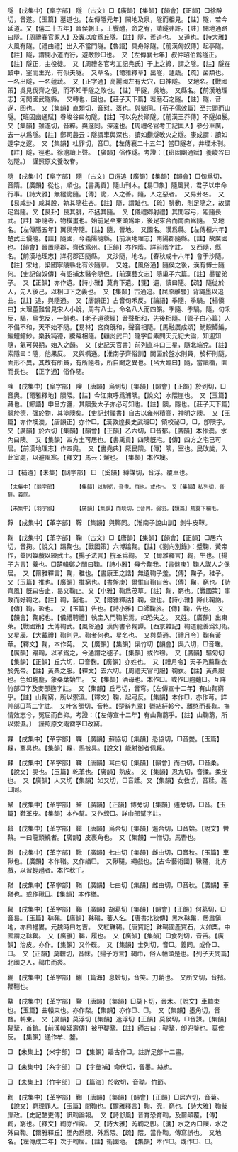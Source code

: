 <!-- { "loadSidebar": true } -->
隧	【戌集中】【阜字部】	隧	〔古文〕□【廣韻】【集韻】【韻會】【正韻】□徐醉切，音遂。【玉篇】墓道也。【左傳隱元年】闕地及泉，隧而相見。【註】隧，若今延道。又【僖二十五年】晉侯朝王，王饗醴，命之宥，請隧弗許。【註】闕地通路曰隧。【周禮春官冢人】及竁以度爲丘隧。【註】隧，羨道也。　又道也。【詩大雅】大風有隧。【禮曲禮】出入不當門隧。【魯語】具舟除隧。【前漢匈奴傳】起亭隧。【註】隧，謂開小道而行，避敵鈔□也。　又【左傳襄七年】叔仲昭伯爲隧正。【註】隧正，主役徒。　又【周禮冬官考工記鳧氏】于上之攠，謂之隧。【註】隧在鼓中，窐而生光，有似夫隧。　又草名。【爾雅釋草】出隧，蘧蔬。【疏】菌類也。一名出隧，一名蘧蔬。　又【正字通】高麗國左有大穴，曰神隧。　又地名。【戰國策】吳見伐齊之便，而不知干隧之敗也。【註】干隧，吳地。　又縣名。【前漢地理志】河閒國武隧縣。　又轉也，回也。【莊子天下篇】若磨石之隧。【註】隧，音遂，回也。　又【集韻】直類切，音懟。落也。與墜同。【荀子儒效篇】至共頭而山隧。【班固幽通賦】眷峻谷曰勿隧。【註】可以免於顚隧。【前漢王莽傳】不隧如髮。　又【集韻】雖遂切，音粹。與邃同。深遠也。【周禮冬官考工記輿人】參分車廣，去一以爲隧。【註】鄭司農云：隧謂車輿深也，讀如鑽燧攺火之燧。康成謂：讀如邃宇之邃。　又【集韻】杜罪切，音□。【左傳襄二十五年】當□隧者，井堙木刊。【註】隧，徑也。徐邈讀上聲。　【廣韻】俗作璲。考證：〔【班固幽通賦】養峻谷曰勿隧。〕　謹照原文養改眷。 

隨	【戌集中】【阜字部】	隨	〔古文〕□遀追【廣韻】【集韻】【韻會】□旬爲切，音隋。【廣韻】從也，順也。【書禹貢】隨山刊木。【易□象】隨風巽，君子以申命行事。【詩大雅】無縱詭隨。【傳】詭，人之善。隨，人之惡者。　又易卦名。　又【易咸卦】咸其股，執其隨往吝。【註】隨，謂趾也。【疏】腓動，則足隨之，故謂足爲隨。又【艮卦】艮其腓，不拯其隨。　又【儀禮鄕射禮】其閒容弓，距隨長武。【註】距隨者，物橫畫也。始前足至東頭爲距，後足來合而南面爲隨。　又地名。【左傳隱五年】翼侯奔隨。【註】隨，晉地。　又國名。漢爲縣。【左傳桓六年】楚武王侵隨。【註】隨國，今義陽隨縣。【前漢地理志】南陽郡隨縣。【註】故厲國也。【韻會】晉置隨郡，齊攺爲州。【正韻】亦作隋。詳前隋字註。　又西隨，縣名。【前漢地理志】牂牁郡西隨縣。　又沙隨，地名。【春秋成十六年】會于沙隨。【註】宋地，梁國寧陵縣北有沙隨亭。　又姓。【風俗通】隨侯之後，漢有博士隨何。【史記匈奴傳】有詔捕太醫令隨但。【前漢藝文志】隨巢子六篇。【註】墨翟弟子。　又【正韻】亦作遺。【詩小雅】莫肯下遺。【箋】遺，讀曰隨。【疏】隨從於人，先人後己，以相□下之義也。　又【集韻】古通追。【屈原離騷】背繩墨以追曲。【註】追，與隨通。　又【唐韻正】古音旬禾反。【論語】季隨，季騧。【楊愼曰】大理董難曾見宋人小說，周有八士，命名八人而四韻。季隨、季騧，隨，旬禾反，騧，烏戈反，一韻也。【老子道德經】音聲相和，先後相隨。【管子白心篇】人不倡不和，天不始不隨。【易林】宮商旣和，聲音相隨。【馬融廣成頌】魴鱮鱏鯿，鰋鯉鱨魦。樂我純德，騰躍相隨。【顧炎武曰】隨字自素問天元紀大論，知迎知隨，氣可與期，始入之韻。　又【史記天官書】前列直斗口三星，隨北端兌。【註】索隱曰：隨，他果反。　又與橢通。【淮南子齊俗訓】闚面於盤水則員，於杯則隨，面形不異，其故有所員，有所隨者，所自闚之異也。【呂大臨曰】隨，當讀橢，圜而長也。　【正字通】俗作随。

隩	【戌集中】【阜字部】	隩	【唐韻】烏到切【集韻】【韻會】【正韻】於到切，□音奧。【爾雅釋地】隩隈。【註】今江東呼爲浦隩。【說文】水隈崖也。　又【玉篇】藏也。【鄭語】申呂方疆，其隩愛太子亦必可知也。【註】隩，隱也。【莊子天下篇】弱於德，强於物，其塗隩矣。【史記封禪書】自古以雍州積高，神明之隩。　又【玉篇】亦作墺澳。【唐韻正】亦作□。【漢敦煌長史武班□】領校祕□。□，卽隩字。　又【廣韻】於六切【集韻】【韻會】【正韻】乙六切，□音郁。【廣韻】本作澳。水內曰隩。　又【集韻】四方土可居也。【書禹貢】四隩旣宅。【傳】四方之宅已可居。【前漢地理志】作四奧。　又【書堯典】厥民隩。【傳】隩，室也。民攺歲，入此室處，以避風寒。【釋文】馬云：煖也。　【集韻】本作墺。

□	【補遺】【未集】【网字部】	□	【奚韻】縛謀切，音浮。覆車也。

	【未集中】【羽字部】		【集韻】以制切，音曳。飛也。或作□。　又【集韻】私列切，音薛。義同。

	【未集中】【羽字部】		【廣韻】【集韻】而琰切，□音冉。弱羽。【類篇】鳥翼下細毛。

鞟	【戌集中】【革字部】	鞟	【集韻】與鞹同。【淮南子說山訓】剝牛皮鞟。

鞠	【戌集中】【革字部】	鞠	〔古文〕□【唐韻】【集韻】【韻會】【正韻】□居六切，音掬。【說文】蹋鞠也。【戰國策】六博蹹鞠。【註】《劉向別錄》：蹙鞠，黃帝作，蓋因娛戲以練武士。【揚子法言】捖革爲鞠。　又【爾雅釋言】鞠，生也。【揚子方言】養也。□楚韓鄭之閒曰鞠。【詩小雅】母兮鞠我。【書盤庚】鞠人謀人之保居。　又【爾雅釋言】鞠，稚也。【書康王之誥】無遺鞠子羞。【傳】鞠子，稚子。　又【玉篇】推也。【廣韻】推窮也。【書盤庚】爾惟自鞠自苦。【傳】鞠，窮也。【詩齊風】旣曰告止，曷又鞠止。又【小雅】鞠爲茂草。【註】鞠，窮也。【戰國策】事敗而好鞠之。【註】鞠，窮也。　又【爾雅釋詁】鞠，盈也。【詩小雅】降此鞠訩。【傳】鞠，盈也。　又【玉篇】告也。【詩小雅】□師鞠旅。【傳】鞠，告也。　又【韻會】鞠躬也。【儀禮聘禮】執圭入門鞠躬焉，如恐失之。　又姓。【廣韻】出東萊。【戰國策】太傅鞠武。【風俗通】漢尙書令鞠譚。【西京雜記】鞠道龍善爲幻術。　又星辰。【大戴禮】鞠則見。鞠者何也，星名也。　又與菊通。【禮月令】鞠有黃華。【釋文】鞠，本作菊。　又【廣韻】【集韻】渠竹切【韻會】渠六切，□音趜。【廣韻】蹋鞠，以革爲之，今通謂之毬子。【集韻】或作毱。　又【廣韻】驅匊切【集韻】【正韻】丘六切，□音麴。【廣韻】亦姓也。　又【禮月令】天子乃薦鞠衣於先帝。【註】黃桑之服。【釋文】去六切。【周禮天官司服】鞠衣。【註】黃桑服也。色如麴塵，象桑葉始生。　又【集韻】酒母也。本作□。或作□麴麯□。互詳竹部□字及麥部麴字註。　又【集韻】丘弓切，音穹。【左傳宣十二年】有山鞠窮乎。【註】山鞠窮，所以禦濕。【釋文】鞠，起弓反。【集韻】本作□，亦作芎。詳艸部□芎二字註。　又叶各頟切，音格。【楚辭九章】鬱結紆軫兮，離愍而長鞠。撫情效志兮，冤屈而自抑。考證：〔【左傳宣十二年】有山鞠藭乎。【註】山鞠藭，所以禦濕。〕　謹照原文兩藭字□改窮。 

鞢	【戌集中】【革字部】	鞢	【廣韻】蘇協切【集韻】悉協切，□音燮。【玉篇】鞢，鞌具也。【集韻】鞢，馬被具。【說文】能射御者佩鞢。

鞣	【戌集中】【革字部】	鞣	【唐韻】耳由切【集韻】【韻會】而由切，□音柔。【說文】耎也。【玉篇】乾革也。【廣韻】熟皮。　又【集韻】忍九切，音揉。柔皮也。　又【廣韻】人又切【集韻】如又切，□音蹂。又【集韻】女救切，音糅。義□同。

鞤	【戌集中】【革字部】	鞤	【廣韻】【正韻】博旁切【集韻】逋旁切，□音。【玉篇】鞋革皮。【集韻】本作幫。又作縍□。詳巾部幫字註。

鞥	【戌集中】【革字部】	鞥	【唐韻】烏合切【集韻】遏合切，□音姶。【說文】轡鞥。一曰龍頭繞者。【廣韻】皮裹角也。　又【集韻】一憎切。馬轡也。

鞦	【戌集中】【革字部】	鞦	【廣韻】七由切【集韻】雌由切，□音秋。【玉篇】車鞦也。【廣韻】本作鞧。又作緧□。　又鞦韆，繩戲也。【古今藝術圖】鞦韆，北方戲，以習輕趫者。本作秋千。

鞧	【戌集中】【革字部】	鞧	【廣韻】七由切【集韻】雌由切，□音秋。【廣韻】車鞧也。或作鞦□。【集韻】本作緧。

鞨	【戌集中】【革字部】	鞨	【廣韻】胡葛切【集韻】【韻會】【正韻】何葛切，□音曷。【玉篇】靺鞨。【廣韻】靺鞨，蕃人名。【唐書北狄傳】黑水靺鞨，居肅愼地，亦曰挹婁。元魏時曰勿吉。　又紅靺鞨。【唐寶記】靺鞨國產寶石，大如栗。中國謂之靺鞨。　又【廣雅】鞨，履也。　又【廣韻】【集韻】□食列切，音舌。【廣韻】治皮。亦作。【集韻】又作碟。　又【集韻】士列切，音□。義同。或作□、□。　又【正韻】莫轄切，音帓。【揚子方言】鞨巾，俗人帕頭是也。【列子天問篇】北國之人，鞨巾而裘。

鞩	【戌集中】【革字部】	鞩	【篇海】息妙切，音笑。刀鞘也。　又所交切，音捎。鞭鞩也。

鞪	【戌集中】【革字部】	鞪	【唐韻】【集韻】□莫卜切，音木。【說文】車軸束也。【玉篇】曲轅束也。亦作楘。【集韻】亦作□、□。　又【集韻】墨角切，音瞀。輈束。　又【廣韻】莫浮切【集韻】迷浮切【正韻】莫侯切，□音謀。【集韻】鞮鞪，首鎧。【前漢韓延壽傳】被甲鞮鞪。【註】師古曰：鞮鞪，卽兜鍪也。莫侯反。　【集韻】通作牟、鍪。

□	【未集上】【米字部】	□	【集韻】蹯古作□。註詳足部十二畫。

□	【未集中】【糸字部】	□	【字彙補】命伏切，音墨。絲也。

□	【未集上】【竹字部】	□	【篇海】於敎切，音靿。竹節。

鞫	【戌集中】【革字部】	鞫	【唐韻】【集韻】【韻會】【正韻】□居六切，音菊。【說文】窮理罪人。【玉篇】問鞫也。【爾雅釋言】鞫、究，窮也。【詩大雅】鞫哉庶政。【史記酷吏傳】訊鞫論報。　又【詩邶風】昔育恐育鞫，及爾顚覆。【傳】鞫，窮也。【釋文】鞫亦作諊。　又【詩大雅】芮鞫之卽。【箋】水之內曰隩，水之外曰鞫。【爾雅釋丘】厓內爲隩，外爲隈。【疏】隈，當作鞫。傳寫誤也。　又地名。【左傳成二年】次于鞫居。【註】衞國地。　【集韻】本作□。或作□、□。

